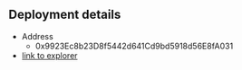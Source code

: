 ## Deployment details
* Address
  * 0x9923Ec8b23D8f5442d641Cd9bd5918d56E8fA031
* [link to explorer](https://sepolia-blockscout.lisk.com/address/0x9923Ec8b23D8f5442d641Cd9bd5918d56E8fA031#code)